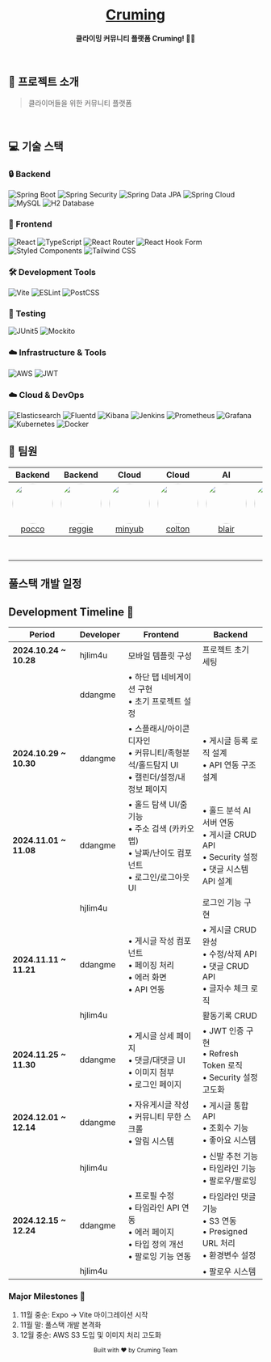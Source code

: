 <div align="center">
    <h1>
        <a href="https://cruming.site" target="_blank">Cruming</a>
    </h1>
    <p>
        <b>클라이밍 커뮤니티 플랫폼 Cruming! 🧗‍♂️</b>
    </p>
    <br/>
</div>

## 🚀 프로젝트 소개

> 클라이머들을 위한 커뮤니티 플랫폼

<br/>

## 💻 기술 스택

### 🔒 Backend
![Spring Boot](https://img.shields.io/badge/Spring%20Boot-6DB33F?style=for-the-badge&logo=spring-boot&logoColor=white)
![Spring Security](https://img.shields.io/badge/Spring%20Security-6DB33F?style=for-the-badge&logo=spring-security&logoColor=white)
![Spring Data JPA](https://img.shields.io/badge/Spring%20Data%20JPA-6DB33F?style=for-the-badge&logo=spring&logoColor=white)
![Spring Cloud](https://img.shields.io/badge/Spring%20Cloud-6DB33F?style=for-the-badge&logo=spring&logoColor=white)
![MySQL](https://img.shields.io/badge/MySQL-4479A1?style=for-the-badge&logo=mysql&logoColor=white)
![H2 Database](https://img.shields.io/badge/H2-004088?style=for-the-badge&logo=h2&logoColor=white)

### 🎨 Frontend
![React](https://img.shields.io/badge/React-61DAFB?style=for-the-badge&logo=react&logoColor=black)
![TypeScript](https://img.shields.io/badge/TypeScript-3178C6?style=for-the-badge&logo=typescript&logoColor=white)
![React Router](https://img.shields.io/badge/React%20Router-CA4245?style=for-the-badge&logo=react-router&logoColor=white)
![React Hook Form](https://img.shields.io/badge/React%20Hook%20Form-EC5990?style=for-the-badge&logo=reacthookform&logoColor=white)
![Styled Components](https://img.shields.io/badge/Styled%20Components-DB7093?style=for-the-badge&logo=styled-components&logoColor=white)
![Tailwind CSS](https://img.shields.io/badge/Tailwind%20CSS-06B6D4?style=for-the-badge&logo=tailwind-css&logoColor=white)

### 🛠 Development Tools
![Vite](https://img.shields.io/badge/Vite-646CFF?style=for-the-badge&logo=vite&logoColor=white)
![ESLint](https://img.shields.io/badge/ESLint-4B32C3?style=for-the-badge&logo=eslint&logoColor=white)
![PostCSS](https://img.shields.io/badge/PostCSS-DD3A0A?style=for-the-badge&logo=postcss&logoColor=white)

### 🧪 Testing
![JUnit5](https://img.shields.io/badge/JUnit5-25A162?style=for-the-badge&logo=junit5&logoColor=white)
![Mockito](https://img.shields.io/badge/Mockito-C5D9C8?style=for-the-badge&logo=mockito&logoColor=black)

### ☁️ Infrastructure & Tools
![AWS](https://img.shields.io/badge/AWS-232F3E?style=for-the-badge&logo=amazon-aws&logoColor=white)
![JWT](https://img.shields.io/badge/JWT-000000?style=for-the-badge&logo=json-web-tokens&logoColor=white)

### ☁️ Cloud & DevOps
![Elasticsearch](https://img.shields.io/badge/Elasticsearch-005571?style=for-the-badge&logo=elasticsearch&logoColor=white)
![Fluentd](https://img.shields.io/badge/Fluentd-0E83C8?style=for-the-badge&logo=fluentd&logoColor=white)
![Kibana](https://img.shields.io/badge/Kibana-005571?style=for-the-badge&logo=kibana&logoColor=white)
![Jenkins](https://img.shields.io/badge/Jenkins-D24939?style=for-the-badge&logo=jenkins&logoColor=white)
![Prometheus](https://img.shields.io/badge/Prometheus-E6522C?style=for-the-badge&logo=prometheus&logoColor=white)
![Grafana](https://img.shields.io/badge/Grafana-F46800?style=for-the-badge&logo=grafana&logoColor=white)
![Kubernetes](https://img.shields.io/badge/Kubernetes-326CE5?style=for-the-badge&logo=kubernetes&logoColor=white)
![Docker](https://img.shields.io/badge/Docker-2496ED?style=for-the-badge&logo=docker&logoColor=white)

## 👥 팀원

<div align="center">

| Backend | Backend | Cloud | Cloud | AI | AI |
|:---:|:---:|:---:|:---:|:---:|:---:|
| <img src="https://github.com/ddangme.png" width="80" height="80" style="border-radius: 50%;"><br>[pocco](https://github.com/ddangme) | <img src="https://github.com/hjlim4u.png" width="80" height="80" style="border-radius: 50%;"><br>[reggie](https://github.com/hjlim4u) | <img src="https://github.com/minyub.png" width="80" height="80" style="border-radius: 50%;"><br>[minyub](https://github.com/minyub) | <img src="https://github.com/ChoiSeungWoo98.png" width="80" height="80" style="border-radius: 50%;"><br>[colton](https://github.com/ChoiSeungWoo98) | <img src="https://github.com/ramram9.png" width="80" height="80" style="border-radius: 50%;"><br>[blair](https://github.com/ramram9) | <img src="https://github.com/militarious.png" width="80" height="80" style="border-radius: 50%;"><br>[albert](https://github.com/militarious) |

</div>

<br/>

---

## 풀스택 개발 일정
## Development Timeline 📅

| Period | Developer | Frontend | Backend |
|--------|-----------|----------|----------|
| **2024.10.24 ~ 10.28** | hjlim4u | 모바일 템플릿 구성 | 프로젝트 초기 세팅 |
| | ddangme | • 하단 탭 네비게이션 구현<br>• 초기 프로젝트 설정 | |
| **2024.10.29 ~ 10.30** | ddangme | • 스플래시/아이콘 디자인<br>• 커뮤니티/족형분석/홀드탐지 UI<br>• 캘린더/설정/내 정보 페이지 | • 게시글 등록 로직 설계<br>• API 연동 구조 설계 |
| **2024.11.01 ~ 11.08** | ddangme | • 홀드 탐색 UI/줌 기능<br>• 주소 검색 (카카오맵)<br>• 날짜/난이도 컴포넌트<br>• 로그인/로그아웃 UI | • 홀드 분석 AI 서버 연동<br>• 게시글 CRUD API<br>• Security 설정<br>• 댓글 시스템 API 설계 |
| | hjlim4u | | 로그인 기능 구현 |
| **2024.11.11 ~ 11.21** | ddangme | • 게시글 작성 컴포넌트<br>• 페이징 처리<br>• 에러 화면<br>• API 연동 | • 게시글 CRUD 완성<br>• 수정/삭제 API<br>• 댓글 CRUD API<br>• 글자수 체크 로직 |
| | hjlim4u | | 활동기록 CRUD |
| **2024.11.25 ~ 11.30** | ddangme | • 게시글 상세 페이지<br>• 댓글/대댓글 UI<br>• 이미지 첨부<br>• 로그인 페이지 | • JWT 인증 구현<br>• Refresh Token 로직<br>• Security 설정 고도화 |
| **2024.12.01 ~ 12.14** | ddangme | • 자유게시글 작성<br>• 커뮤니티 무한 스크롤<br>• 알림 시스템 | • 게시글 통합 API<br>• 조회수 기능<br>• 좋아요 시스템 |
| | hjlim4u | | • 신발 추천 기능<br>• 타임라인 기능<br>• 팔로우/팔로잉 |
| **2024.12.15 ~ 12.24** | ddangme | • 프로필 수정<br>• 타임라인 API 연동<br>• 에러 페이지<br>• 타입 정의 개선<br>• 팔로잉 기능 연동 | • 타임라인 댓글 기능<br>• S3 연동<br>• Presigned URL 처리<br>• 환경변수 설정 |
| | hjlim4u | | • 팔로우 시스템<br>|

### Major Milestones 🏁
1. 11월 중순: Expo → Vite 마이그레이션 시작
2. 11월 말: 풀스택 개발 본격화
3. 12월 중순: AWS S3 도입 및 이미지 처리 고도화


<div align="center">
    <sub>Built with ❤️ by Cruming Team</sub>
</div>
